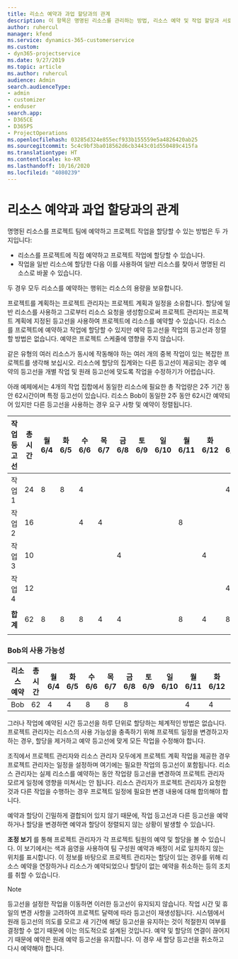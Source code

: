 ```yaml
---
title: 리소스 예약과 과업 할당과의 관계
description: 이 항목은 명명된 리소스를 관리하는 방법, 리소스 예약 및 작업 할당과 서로와의 관계에 대한 정보를 제공합니다.
author: ruhercul
manager: kfend
ms.service: dynamics-365-customerservice
ms.custom:
- dyn365-projectservice
ms.date: 9/27/2019
ms.topic: article
ms.author: ruhercul
audience: Admin
search.audienceType:
- admin
- customizer
- enduser
search.app:
- D365CE
- D365PS
- ProjectOperations
ms.openlocfilehash: 03285d324e855ecf933b155559e5a4826420ab25
ms.sourcegitcommit: 5c4c9bf3ba018562d6cb3443c01d550489c415fa
ms.translationtype: HT
ms.contentlocale: ko-KR
ms.lasthandoff: 10/16/2020
ms.locfileid: "4080239"
---
```

# <a name="resource-bookings-and-how-they-relate-to-task-assignments"></a>리소스 예약과 과업 할당과의 관계


명명된 리소스를 프로젝트 팀에 예약하고 프로젝트 작업을 할당할 수 있는 방법은 두 가지입니다:

- 리소스를 프로젝트에 직접 예약하고 프로젝트 작업에 할당할 수 있습니다.
- 작업을 일반 리소스에 할당한 다음 이를 사용하여 일반 리소스를 찾아서 명명된 리소스로 바꿀 수 있습니다. 

두 경우 모두 리소스를 예약하는 행위는 리소스의 용량을 보유합니다.

프로젝트를 계획하는 프로젝트 관리자는 프로젝트 계획과 일정을 소유합니다. 할당에 일반 리소스를 사용하고 그로부터 리소스 요청을 생성함으로써 프로젝트 관리자는 프로젝트 계획에 지정된 등고선을 사용하여 프로젝트에 리소스를 예약할 수 있습니다. 리소스를 프로젝트에 예약하고 작업에 할당할 수 있지만 예약 등고선을 작업의 등고선과 정렬할 방법은 없습니다. 예약은 프로젝트 스케줄에 영향을 주지 않습니다.

같은 유형의 여러 리소스가 동시에 작동해야 하는 여러 개의 중복 작업이 있는 복잡한 프로젝트를 생각해 보십시오. 리소스에 할당의 집계와는 다른 등고선이 제공되는 경우 예약의 등고선을 개별 작업 및 원래 등고선에 맞도록 작업을 수정하기가 어렵습니다.

아래 예제에서는 4개의 작업 집합에서 동일한 리소스에 필요한 총 작업량은 2주 기간 동안 62시간이며 특정 등고선이 있습니다. 리소스 Bob이 동일한 2주 동안 62시간 예약되어 있지만 다른 등고선을 사용하는 경우 요구 사항 및 예약이 정렬됩니다.

| **작업 등고선**    | **총 시간** | 월 6/4 | 화 6/5 | 수 6/6 | 목 6/7 | 금 6/8 | 토 6/9 | 일 6/10 | 월 6/11 | 화 6/12 | 수 6/13 | 목 6/14 | 금 6/15 |
|----------------------|-----------------|--------|--------|--------|--------|--------|--------|---------|---------|---------|---------|---------|---------|
| 작업 1               | 24              | 8      | 8      | 4      |        |        |        |         |         |         | 4       |         |         |
| 작업 2               | 16              |        |        | 4      | 4      |        |        |         | 8       |         |         |         |         |
| 작업 3               | 10              |        |        |        |        | 4      |        |         |         | 4       |         | 2       |         |
| 작업 4               | 12              |        |        |        |        |        |        |         |         |         | 4       |         | 8       |
|                      |                 |        |        |        |        |        |        |         |         |         |         |         |         |
| **합계**           | 62              | 8      | 8      | 8      | 4      | 4      |        |         | 8       | 4       | 8       | 2       | 8       |
|                      |                 |        |        |        |        |        |        |         |         |         |         |

### <a name="bobs-availability"></a>Bob의 사용 가능성
| **리소스   예약** | **총 시간** | 월 6/4 | 화 6/5 | 수 6/6 | 목 6/7 | 금 6/8 | 토 6/9 | 일 6/10 | 월 6/11 | 화 6/12 | 수 6/13 | 목 6/14 | 금 6/15 |
|------------------------|-----------------|--------|--------|--------|--------|--------|--------|---------|---------|---------|---------|---------|---------|
| Bob                    | 62              | 4      | 4      | 8      | 8      | 8      |        |         | 4       | 4       | 8       | 8       | 6       |

그러나 작업에 예약된 시간 등고선을 하루 단위로 할당하는 체계적인 방법은 없습니다. 프로젝트 관리자는 리소스의 사용 가능성을 충족하기 위해 프로젝트 일정을 변경하고자 하는 경우, 할당을 제거하고 예약 등고선에 맞게 모든 작업을 수정해야 합니다.

조직에서 프로젝트 관리자와 리소스 관리자 모두에게 프로젝트 계획 작업을 제공한 경우 프로젝트 관리자는 일정을 설정하며 여기에는 필요한 작업의 등고선이 포함됩니다. 리소스 관리자는 실제 리소스를 예약하는 동안 작업량 등고선을 변경하여 프로젝트 관리자 모르게 일정에 영향을 미쳐서는 안 됩니다. 리소스 관리자가 프로젝트 관리자가 요청한 것과 다른 작업을 수행하는 경우 프로젝트 일정에 필요한 변경 내용에 대해 합의해야 합니다.

예약과 할당이 긴밀하게 결합되어 있지 않기 때문에, 작업 등고선과 다른 등고선을 예약하거나 할당을 변경하면 예약과 할당이 정렬되지 않는 상황이 발생할 수 있습니다.

**조정 보기** 를 통해 프로젝트 관리자가 각 프로젝트 팀원의 예약 및 할당을 볼 수 있습니다. 이 보기에서는 색과 음영을 사용하여 팀 구성원 예약과 배정이 서로 일치하지 않는 위치를 표시합니다. 이 정보를 바탕으로 프로젝트 관리자는 할당이 있는 경우를 위해 리소스 예약을 연장하거나 리소스가 예약되었으나 할당이 없는 예약을 취소하는 등의 조치를 취할 수 있습니다.

> [!NOTE]
> 등고선을 설정한 작업을 이동하면 이러한 등고선이 유지되지 않습니다. 작업 시간 및 휴일의 변경 사항을 고려하여 프로젝트 달력에 따라 등고선이 재생성됩니다. 시스템에서 원래 등고선의 의도를 모르고 새 기간에 해당 등고선을 유지하는 것이 적절한지 여부를 결정할 수 없기 때문에 이는 의도적으로 설계된 것입니다. 예약 및 할당의 연결이 끊어지기 때문에 예약은 원래 예약 등고선을 유지합니다. 이 경우 새 할당 등고선을 취소하고 다시 예약해야 합니다.

